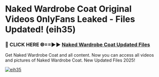 # Naked Wardrobe Coat Original Videos 0nlyFans Leaked - Files Updated! (eih35)

<h3>🔴 CLICK HERE 🌐==►► <a href="https://tinyurl.com/yckcrads" rel="nofollow">Naked Wardrobe Coat Updated Files</a></h3>

Get Naked Wardrobe Coat and all content. Now you can access all videos and pictures of Naked Wardrobe Coat. New Updated Files 2025!

[![eih35](https://i.imgur.com/hpKpOFt.gif)](https://tinyurl.com/yckcrads)
